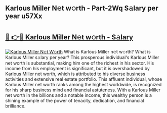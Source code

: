 ## Karlous Miller N𝚎t w𝚘rth - Part-2Wq S𝚊lary per year u57Xx

# <h2><a href="http://gc0kgv.nevu.top/?p=Karlous+Miller">🔗 👉🔴 Karlous Miller N𝚎t w𝚘rth - S𝚊lary</a></h2>

[![Karlous Miller N𝚎t W𝚘rth](https://i.imgur.com/Oavwk0R.jpeg)](http://gc0kgv.nevu.top/?p=Karlous+Miller)
What is Karlous Miller n𝚎t w𝚘rth? What is Karlous Miller s𝚊lary per year?
This prosperous individual's Karlous Miller net worth is substantial, making him one of the richest in his sector. His income from his employment is significant, but it is overshadowed by Karlous Miller net worth, which is attributed to his diverse business activities and extensive real estate portfolio. This affluent individual, whose Karlous Miller net worth ranks among the highest worldwide, is recognized for his sharp business mind and financial astuteness. With a Karlous Miller net worth in the billions and a notable income, this wealthy person is a shining example of the power of tenacity, dedication, and financial brilliance.
